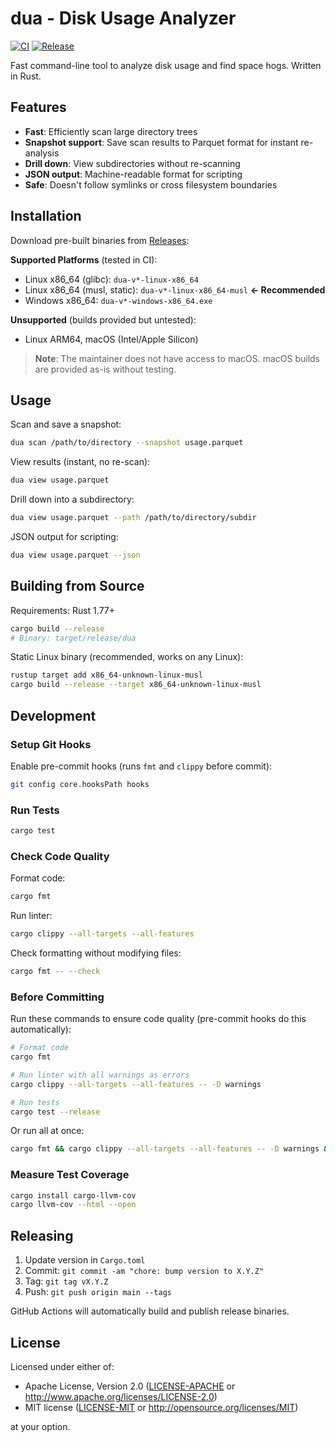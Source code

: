 # dua - Disk Usage Analyzer

[![CI](https://github.com/fukasawah/dua/actions/workflows/ci.yml/badge.svg)](https://github.com/fukasawah/dua/actions)
[![Release](https://github.com/fukasawah/dua/actions/workflows/release.yml/badge.svg)](https://github.com/fukasawah/dua/releases)

Fast command-line tool to analyze disk usage and find space hogs. Written in Rust.

## Features

- **Fast**: Efficiently scan large directory trees
- **Snapshot support**: Save scan results to Parquet format for instant re-analysis
- **Drill down**: View subdirectories without re-scanning
- **JSON output**: Machine-readable format for scripting
- **Safe**: Doesn't follow symlinks or cross filesystem boundaries

## Installation

Download pre-built binaries from [Releases](https://github.com/fukasawah/dua/releases):

**Supported Platforms** (tested in CI):
- Linux x86_64 (glibc): `dua-v*-linux-x86_64`
- Linux x86_64 (musl, static): `dua-v*-linux-x86_64-musl` **← Recommended**
- Windows x86_64: `dua-v*-windows-x86_64.exe`

**Unsupported** (builds provided but untested):
- Linux ARM64, macOS (Intel/Apple Silicon)

> **Note**: The maintainer does not have access to macOS. macOS builds are provided as-is without testing.

## Usage

Scan and save a snapshot:
```bash
dua scan /path/to/directory --snapshot usage.parquet
```

View results (instant, no re-scan):
```bash
dua view usage.parquet
```

Drill down into a subdirectory:
```bash
dua view usage.parquet --path /path/to/directory/subdir
```

JSON output for scripting:
```bash
dua view usage.parquet --json
```

## Building from Source

Requirements: Rust 1.77+

```bash
cargo build --release
# Binary: target/release/dua
```

Static Linux binary (recommended, works on any Linux):
```bash
rustup target add x86_64-unknown-linux-musl
cargo build --release --target x86_64-unknown-linux-musl
```

## Development

### Setup Git Hooks

Enable pre-commit hooks (runs `fmt` and `clippy` before commit):
```bash
git config core.hooksPath hooks
```

### Run Tests

```bash
cargo test
```

### Check Code Quality

Format code:
```bash
cargo fmt
```

Run linter:
```bash
cargo clippy --all-targets --all-features
```

Check formatting without modifying files:
```bash
cargo fmt -- --check
```

### Before Committing

Run these commands to ensure code quality (pre-commit hooks do this automatically):

```bash
# Format code
cargo fmt

# Run linter with all warnings as errors
cargo clippy --all-targets --all-features -- -D warnings

# Run tests
cargo test --release
```

Or run all at once:
```bash
cargo fmt && cargo clippy --all-targets --all-features -- -D warnings && cargo test --release
```

### Measure Test Coverage

```bash
cargo install cargo-llvm-cov
cargo llvm-cov --html --open
```

## Releasing

1. Update version in `Cargo.toml`
2. Commit: `git commit -am "chore: bump version to X.Y.Z"`
3. Tag: `git tag vX.Y.Z`
4. Push: `git push origin main --tags`

GitHub Actions will automatically build and publish release binaries.

## License

Licensed under either of:

- Apache License, Version 2.0 ([LICENSE-APACHE](LICENSE-APACHE) or http://www.apache.org/licenses/LICENSE-2.0)
- MIT license ([LICENSE-MIT](LICENSE-MIT) or http://opensource.org/licenses/MIT)

at your option.
